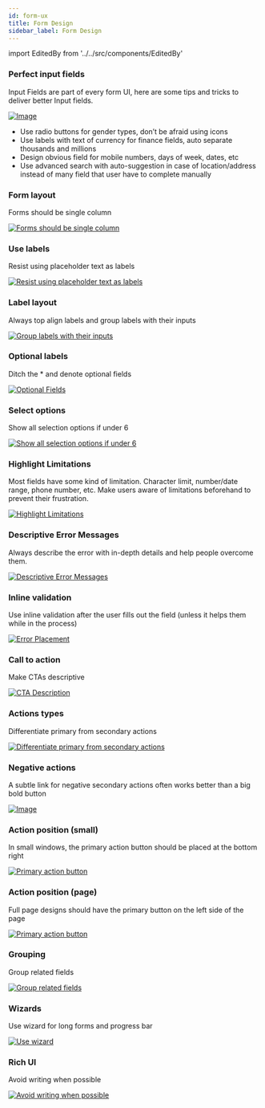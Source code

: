 ```yaml
---
id: form-ux
title: Form Design
sidebar_label: Form Design
---
```


import EditedBy from '../../src/components/EditedBy'

### Perfect input fields

Input Fields are part of every form UI, here are some tips and tricks to deliver better Input fields.

[![Image](/img/input-fileld.png 'UI Tips')](/img/input-fileld.png)

- Use radio buttons for gender types, don’t be afraid using icons
- Use labels with text of currency for finance fields, auto separate thousands and millions
- Design obvious field for mobile numbers, days of week, dates, etc
- Use advanced search with auto-suggestion in case of location/address instead of many field that user have to complete manually

### Form layout

Forms should be single column

[![Forms should be single column](/img/one-column.jpeg 'Forms should be signle column')](/img/one-column.jpeg)

### Use labels

Resist using placeholder text as labels

[![Resist using placeholder text as labels](/img/placeholder.jpeg 'Resist using placeholder text as labels')](/img/placeholder.jpeg)

### Label layout

Always top align labels and group labels with their inputs

[![Group labels with their inputs](/img/group-label.jpeg 'Group labels with their inputs')](/img/group-label.jpeg)

### Optional labels

Ditch the \* and denote optional fields

[![Optional Fields](/img/optional.jpeg 'Optional Fields')](/img/optional.jpeg)

### Select options

Show all selection options if under 6

[![Show all selection options if under 6](/img/all-options.jpeg 'Show all selection options if under 6')](/img/all-options.jpeg)

### Highlight Limitations

Most fields have some kind of limitation. Character limit, number/date range, phone number, etc. Make users aware of limitations beforehand to prevent their frustration.

[![Highlight Limitations](/img/highlight-limitations.png 'Highlight Limitations')](/img/highlight-limitations.png)

### Descriptive Error Messages

Always describe the error with in-depth details and help people overcome them.

[![Descriptive Error Messages](/img/descriptive-error-messages.png 'Descriptive Error Messages')](/img/descriptive-error-messages.png)

### Inline validation

Use inline validation after the user fills out the field (unless it helps them while in the process)

[![Error Placement](/img/error-shown.jpeg 'Error Placement')](/img/error-shown.jpeg)

### Call to action

Make CTAs descriptive

[![CTA Description](/img/CTA.jpeg 'CTA Description')](/img/CTA.jpeg)

### Actions types

Differentiate primary from secondary actions

[![Differentiate primary from secondary actions](/img/secondary.jpeg 'Differentiate primary from secondary actions')](/img/secondary.jpeg)

### Negative actions

A subtle link for negative secondary actions often works better than a big bold button

[![Image](/img/button.jpeg 'UI Tips')](/img/button.jpeg)

### Action position (small)

In small windows, the primary action button should be placed at the bottom right

[![Primary action button](/img/Button-placement-2.png 'Primary action button')](/img/Button-placement-2.png)

### Action position (page)

Full page designs should have the primary button on the left side of the page

[![Primary action button](/img/Button-placement-3.png 'Primary action button')](/img/Button-placement-3.png)

### Grouping

Group related fields

[![Group related fields](/img/group.jpeg 'Group related fields')](/img/group.jpeg)

### Wizards

Use wizard for long forms and progress bar

[![Use wizard](/img/wizard.png 'Use wizard')](/img/wizard.png)

### Rich UI

Avoid writing when possible

[![Avoid writing when possible](/img/price-range.png 'Avoid writing when possible')](/img/price-range.png)

<EditedBy name="Ann" updated="Vijay Dev" date="24/04/2023" />
